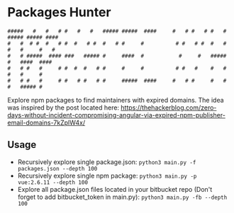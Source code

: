 # Packages Hunter                                                                                        
                                                                                        
                                                                                            
    #####   #   #   # #   #   #   ##### #####  ####     #   # #   # #   # ##### ##### ####  
    #   #  # #  #   # #  #   # #  #   # #     #          # #   # #  #   #   #   #     #   # 
    #   # #####  #### ###   ##### #     ####  #           #     #   #####   #   ####  ####  
    #   # #   #     # #  #  #   # #     #     #          # #   #    #   #   #   #     #     
    #   # #   #     # #   # #   # #     #####  ####     #   # #     #   #   #   ##### #                                            

Explore npm packages to find maintainers with expired domains.
The idea was inspired by the post located here: https://thehackerblog.com/zero-days-without-incident-compromising-angular-via-expired-npm-publisher-email-domains-7kZplW4x/

## Usage
- Recursively explore single package.json:
  `python3 main.py -f packages.json --depth 100`
- Recursively explore single npm package:
  `python3 main.py -p vue:2.6.11 --depth 100`
- Explore all package.json files located in your bitbucket repo (Don't forget to add bitbucket_token in main.py):
  `python3 main.py -fb --depth 100`
